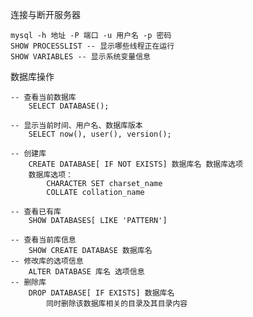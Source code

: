 连接与断开服务器

```mysql
mysql -h 地址 -P 端口 -u 用户名 -p 密码
SHOW PROCESSLIST -- 显示哪些线程正在运行
SHOW VARIABLES -- 显示系统变量信息
```

数据库操作

```mysql
-- 查看当前数据库
    SELECT DATABASE();
```

```mysql
-- 显示当前时间、用户名、数据库版本
    SELECT now(), user(), version();
```

```mysql
-- 创建库
    CREATE DATABASE[ IF NOT EXISTS] 数据库名 数据库选项
    数据库选项：
        CHARACTER SET charset_name
        COLLATE collation_name
```

```mysql
-- 查看已有库
    SHOW DATABASES[ LIKE 'PATTERN']
```

```mysql
-- 查看当前库信息
    SHOW CREATE DATABASE 数据库名
-- 修改库的选项信息
    ALTER DATABASE 库名 选项信息
-- 删除库
    DROP DATABASE[ IF EXISTS] 数据库名
        同时删除该数据库相关的目录及其目录内容
```

